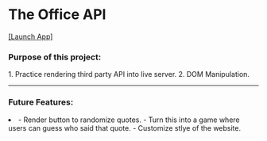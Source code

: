 <h1> The Office API </h1>

<a href="https://hernandez-g.github.io/TheOfficeQuotes/">[Launch App]</a> &nbsp; &nbsp;


<h3>Purpose of this project:</h3>
<p>
1. Practice rendering third party API into live server.
2. DOM Manipulation.

</p>

<hr>
<h3>Future Features: </h3>
<li> 
- Render button to randomize quotes.
- Turn this into a game where users can guess who said that quote.
- Customize stlye of the website. 
</li>